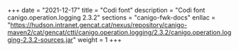 +++
date        = "2021-12-17"
title       = "Codi font"
description = "Codi font canigo.operation.logging 2.3.2"
sections    = "canigo-fwk-docs"
enllac		= "https://hudson.intranet.gencat.cat/nexus/repository/canigo-maven2/cat/gencat/ctti/canigo.operation.logging/2.3.2/canigo.operation.logging-2.3.2-sources.jar"
weight		= 1
+++

